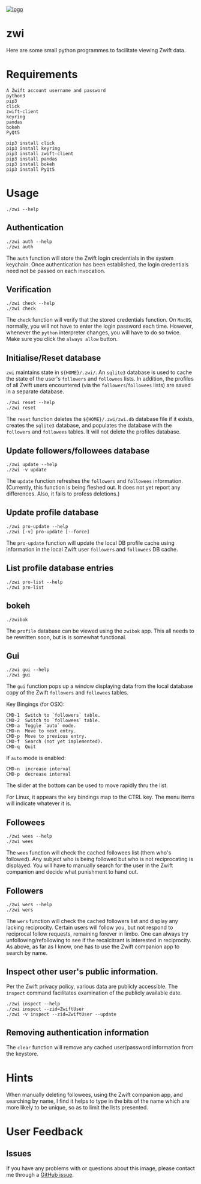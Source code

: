 [![logo](https://raw.githubusercontent.com/permezel/zwi/master/logo.png)](https://zwift.com/)
# zwi

Here are some small python programmes to facilitate viewing Zwift data.

# Requirements

    A Zwift account username and password
    python3
    pip3
    click
    zwift-client
    keyring
    pandas
    bokeh
    PyQt5

    pip3 install click
    pip3 install keyring
    pip3 install zwift-client
    pip3 install pandas
    pip3 install bokeh
    pip3 install PyQt5


# Usage

    ./zwi --help

## Authentication

    ./zwi auth --help
    ./zwi auth

The `auth` function will store the Zwift login credentials in the system keychain.
Once authentication has been established, the login credentials need not be passed on each invocation.

## Verification

    ./zwi check --help
    ./zwi check

The `check` function will verify that the stored credentials function.
On `MacOS`, normally, you will not have to enter the login password each time.
However, whenever the `python` interpreter changes, you will have to do so twice.  Make sure you click the `always allow` button.

## Initialise/Reset database

`zwi` maintains state in `${HOME}/.zwi/`.  An `sqlite3` database is used to cache the state of the user's `followers` and `followees` lists.
In addition, the profiles of all Zwift users encountered (via the `followers`/`followees` lists) are saved in a separate database.

    ./zwi reset --help
    ./zwi reset

The `reset` function deletes the `${HOME}/.zwi/zwi.db` database file if it exists, creates the `sqlite3` database, and populates the database with the `followers` and `followees` tables.
It will not delete the profiles database.

## Update followers/followees database

    ./zwi update --help
    ./zwi -v update

The `update` function refreshes the `followers` and `followees` information.
(Currently, this function is being fleshed out.  It does not yet report any differences. Also, it fails to profess deletions.)

## Update profile database

    ./zwi pro-update --help
    ./zwi [-v] pro-update [--force]

The `pro-update` function will update the local DB profile cache using information in the local Zwift user `followers` and `followees` DB cache.

## List profile database entries

    ./zwi pro-list --help
    ./zwi pro-list


## bokeh

    ./zwibok

The `profile` database can be viewed using the `zwibok` app.
This all needs to be rewritten soon, but is is somewhat functional.

## Gui

    ./zwi gui --help
    ./zwi gui

The `gui` function pops up a window displaying data from the local database copy of the Zwift `followers` and `followees` tables.

Key Bingings (for OSX):

    CMD-1  Switch to `followers` table.
    CMD-2  Switch to `followees` table.
    CMD-a  Toggle `auto` mode.
    CMD-n  Move to next entry.
    CMD-p  Move to previous entry.
    CMD-f  Search (not yet implemented).
    CMD-q  Quit

If `auto` mode is enabled:

    CMD-n  increase interval
    CMD-p  decrease interval

The slider at the bottom can be used to move rapidly thru the list.

For Linux, it appears the key bindings map to the CTRL key.  The menu items will indicate whatever it is.

## Followees

    ./zwi wees --help
    ./zwi wees

The `wees` function will check the cached followees list (them who's followed).
Any subject who is being followed but who is not reciprocating is displayed.
You will have to manually search for the user in the Zwift companion and decide what punishment to hand out.

## Followers

    ./zwi wers --help
    ./zwi wers

The `wers` function will check the cached followers list and display any lacking reciprocity.
Certain users will follow you, but not respond to reciprocal follow requests, remaining forever in limbo.
One can always try unfollowing/refollowing to see if the recalcitrant is interested in reciprocity.
As above, as far as I know, one has to use the Zwift companion app to search by name.

## Inspect other user's public information.

Per the Zwift privacy policy, various data are publicly accessible.  The `inspect` command
facilitates examination of the publicly available date.

    ./zwi inspect --help
    ./zwi inspect --zid=ZwiftUser
    ./zwi -v inspect --zid=ZwiftUser --update

## Removing authentication information

The `clear` function will remove any cached user/password information from the keystore.

# Hints


When manually deleting followees, using the Zwift companion app, and searching by name, I find it helps to type in the bits of the name which are more likely to be unique, so as to limit the lists presented.

# User Feedback

## Issues

If you have any problems with or questions about this image, please contact me
through a [GitHub issue](https://github.com/permezel/zwi/issues).
